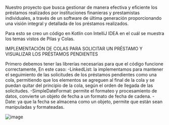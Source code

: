 Nuestro proyecto que busca gestionar de manera efectiva y eficiente los préstamos realizados por instituciones finanieras y prestamistas individuales, a través de un software de última generación proporcionando una visión integral y detallada de los préstamos realizados.

Para esto se creo un código en Kotlin con IntelliJ IDEA en el cuál se muestra los temas vistos de Pilas y Colas.


IMPLEMENTACIÓN DE COLAS PARA SOLICITAR UN PRÉSTAMO Y VISUALIZAR LOS PRÉSTAMOS PENDIENTES

Primero debemos tener las librerías necesarias para que el código funcione correctamente, En este caso: 
-LinkedList: la implementamos para mantener el seguimiento de las solicitudes de los préstamos pendientes como una cola, permitiendo que los elementos se agreguen al final de la cola y se puedan quitar del principio de la cola, según el orden de llegada de las solicitudes.
-SimpleDateFormat: permite el formateo y procesamiento de datos, convierte un objeto de fecha a un formato de fecha de cadena.
-Date: ya que la fecha se almacena como un objeto, permite que están sean manipuladas y formateadas.


![image](https://github.com/LauraP30/Proyecto-Gestion-Prestamos/assets/87994943/df371136-3439-46a0-972e-984fbb4fdd43)

